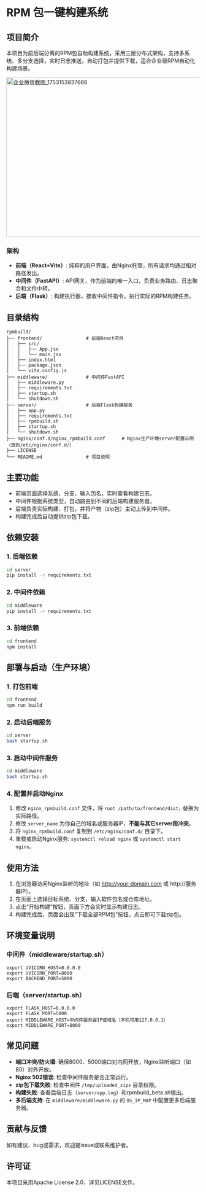 # RPM 包一键构建系统

## 项目简介
本项目为前后端分离的RPM包自助构建系统，采用三层分布式架构，支持多系统、多分支选择，实时日志推送，自动打包并提供下载，适合企业级RPM自动化构建场景。

<img width="794" height="416" alt="企业微信截图_1753153837666" src="https://github.com/user-attachments/assets/37659e43-cbdb-4cc2-afab-bfe16df9c4df" />

### 架构
- **前端（React+Vite）**: 纯粹的用户界面，由Nginx托管，所有请求均通过相对路径发出。
- **中间件（FastAPI）**: API网关，作为前端的唯一入口，负责业务路由、日志聚合和文件中转。
- **后端（Flask）**: 构建执行器，接收中间件指令，执行实际的RPM构建任务。

## 目录结构
```
rpmbuild/
├── frontend/                # 前端React项目
│   ├── src/
│   │   ├── App.jsx
│   │   └── main.jsx
│   ├── index.html
│   ├── package.json
│   └── vite.config.js
├── middleware/              # 中间件FastAPI
│   ├── middleware.py
│   ├── requirements.txt
│   ├── startup.sh
│   └── shutdown.sh
├── server/                  # 后端Flask构建服务
│   ├── app.py
│   ├── requirements.txt
│   ├── rpmbuild.sh
│   ├── startup.sh
│   └── shutdown.sh
├── nginx/conf.d/nginx_rpmbuild.conf      # Nginx生产环境server配置示例（放到/etc/nginx/conf.d/）
├── LICENSE
└── README.md                # 项目说明
```

## 主要功能
- 前端页面选择系统、分支、输入包名，实时查看构建日志。
- 中间件根据系统类型，自动路由到不同的后端构建服务器。
- 后端负责实际构建、打包，并将产物（zip包）主动上传到中间件。
- 构建完成后自动提供zip包下载。

## 依赖安装

### 1. 后端依赖
```bash
cd server
pip install -r requirements.txt
```

### 2. 中间件依赖
```bash
cd middleware
pip install -r requirements.txt
```

### 3. 前端依赖
```bash
cd frontend
npm install
```

## 部署与启动（生产环境）

### 1. 打包前端
```bash
cd frontend
npm run build
```

### 2. 启动后端服务
```bash
cd server
bash startup.sh
```

### 3. 启动中间件服务
```bash
cd middleware
bash startup.sh
```

### 4. 配置并启动Nginx
1.  修改 `nginx_rpmbuild.conf` 文件，将 `root /path/to/frontend/dist;` 替换为实际路径。
2.  修改 `server_name` 为你自己的域名或服务器IP，**不能与其它server段冲突**。
3.  将 `nginx_rpmbuild.conf` 复制到 `/etc/nginx/conf.d/` 目录下。
4.  重载或启动Nginx服务: `systemctl reload nginx` 或 `systemctl start nginx`。

## 使用方法

1.  在浏览器访问Nginx监听的地址（如 http://your-domain.com 或 http://服务器IP）。
2.  在页面上选择目标系统、分支，输入软件包名或仓库地址。
3.  点击“开始构建”按钮，页面下方会实时显示构建日志。
4.  构建完成后，页面会出现“下载全部RPM包”按钮，点击即可下载zip包。

## 环境变量说明

### 中间件（middleware/startup.sh）
```
export UVICORN_HOST=0.0.0.0
export UVICORN_PORT=8000
export BACKEND_PORT=5000
```

### 后端（server/startup.sh）
```
export FLASK_HOST=0.0.0.0
export FLASK_PORT=5000
export MIDDLEWARE_HOST=中间件服务器IP或域名（本机可用127.0.0.1）
export MIDDLEWARE_PORT=8000
```

## 常见问题

- **端口冲突/防火墙**: 确保8000、5000端口对内网开放，Nginx监听端口（如80）对外开放。
- **Nginx 502错误**: 检查中间件服务是否正常运行。
- **zip包下载失败**: 检查中间件 `/tmp/uploaded_zips` 目录权限。
- **构建失败**: 查看后端日志（`server/app.log`）和rpmbuild_beta.sh输出。
- **多后端支持**: 在 `middleware/middleware.py` 的 `OS_IP_MAP` 中配置更多后端服务器。

## 贡献与反馈
如有建议、bug或需求，欢迎提issue或联系维护者。

## 许可证
本项目采用Apache License 2.0，详见LICENSE文件。
